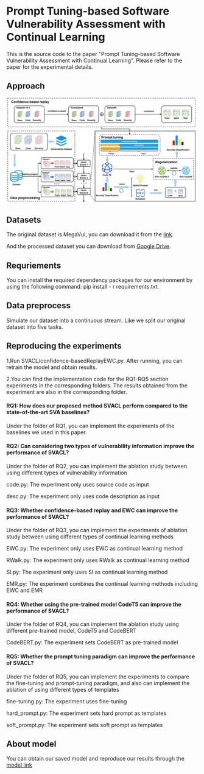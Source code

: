 # Prompt Tuning-based Software Vulnerability Assessment with Continual Learning

This is the source code to the paper "Prompt Tuning-based Software Vulnerability Assessment with Continual Learning". Please refer to the paper for the experimental details.

## Approach
<img src="figs/framework.jpg">

## Datasets
The original dataset is MegaVul, you can download it from the <a href="https://github.com/Icyrockton/MegaVul">link</a>.

And the processed dataset you can download from <a href="https://drive.google.com/drive/folders/1GuchdeFsGUKh8tvCles9kcjIcC-loD5v?usp=drive_link">Google Drive</a>.

## Requriements
You can install the required dependency packages for our environment by using the following command: pip install - r requirements.txt.

## Data preprocess
Simulate our dataset into a continuous stream. Like we split our original dataset into five tasks.

## Reproducing the experiments
1.Run SVACL/confidence-basedReplayEWC.py. After running, you can retrain the model and obtain results.

2.You can find the implementation code for the RQ1-RQ5 section experiments in the corresponding folders. The results obtained from the experiment are also in the corresponding folder.

#### RQ1: How does our proposed method SVACL perform compared to the state-of-the-art SVA baselines?
Under the folder of RQ1, you can implement the experiments of the baselines we used in this paper.

#### RQ2: Can considering two types of vulnerability information improve the performance of SVACL?
Under the folder of RQ2, you can implement the ablation study between using different types of vulnerability information

code.py: The experiment only uses source code as input

desc.py: The experiment only uses code description as input

#### RQ3: Whether confidence-based replay and EWC can improve the performance of SVACL?
Under the folder of RQ3, you can implement the experiments of ablation study between using different types of continual learning methods

EWC.py: The experiment only uses EWC as continual learning method

RWalk.py: The experiment only uses RWalk as continual learning method

SI.py: The experiment only uses SI as continual learning method

EMR.py: The experiment combines the continual learning methods including EWC and EMR

#### RQ4: Whether using the pre-trained model CodeT5 can improve the performance of SVACL?
Under the folder of RQ4, you can implement the ablation study using different pre-trained model, CodeT5 and CodeBERT

CodeBERT.py: The experiment sets CodeBERT as pre-trained model

#### RQ5: Whether the prompt tuning paradigm can improve the performance of SVACL?
Under the folder of RQ5, you can implement the experiments to compare the fine-tuning and prompt-tuning paradigm, and also can implement the ablation of using different types of templates

fine-tuning.py: The experiment uses fine-tuning

hard_prompt.py: The experiment sets hard prompt as templates

soft_prompt.py: The experiment sets soft prompt as templates

## About model
You can obtain our saved model and reproduce our results through the <a href="https://drive.google.com/drive/folders/1GuchdeFsGUKh8tvCles9kcjIcC-loD5v">model link</a>
